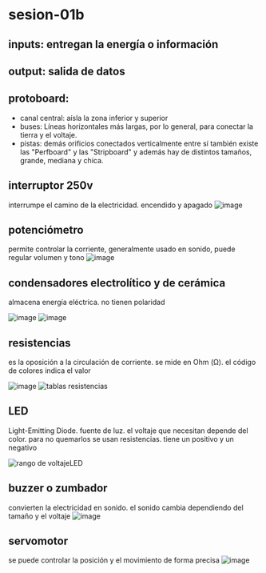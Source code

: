 # sesion-01b

## inputs: entregan la energía o información
## output: salida de datos

## protoboard: 
- canal central: aísla la zona inferior y superior
- buses: Líneas horizontales más largas, por lo general, para conectar la tierra y el voltaje.
- pistas: demás orificios conectados verticalmente entre sí 
también existe las "Perfboard" y las "Stripboard" y además hay de distintos tamaños, grande, mediana y chica.


## interruptor 250v
interrumpe el camino de la electricidad. encendido y apagado
![image](https://github.com/user-attachments/assets/efe2216a-23ab-4215-923d-ee981b03085c)

## potenciómetro 
permite controlar la corriente, generalmente usado en sonido, puede regular volumen y tono 
![image](https://github.com/user-attachments/assets/d8b6a057-f729-48ee-a759-b4c8107f356f)

## condensadores electrolítico y de cerámica
almacena energía eléctrica. no tienen polaridad

![image](https://github.com/user-attachments/assets/ff0b0af3-72bf-4cf4-b941-548124ad8fed)
![image](https://github.com/user-attachments/assets/8d95f8f0-6fcd-4b31-b92a-c2150f14a1e9)

## resistencias 
es la oposición a la circulación de corriente. se mide en Ohm (Ω). el código de colores indica el valor

![image](https://github.com/user-attachments/assets/75eb9a37-6ed1-40d9-aee1-eaafbaaa90c6)
![tablas resistencias](https://github.com/user-attachments/assets/e7a9856c-693c-4d4c-ae7d-a4072a30fc01)

## LED
Light-Emitting Diode. fuente de luz. el voltaje que necesitan depende del color. para no quemarlos se usan resistencias. tiene un positivo y un negativo

![rango de voltajeLED](https://github.com/user-attachments/assets/1472a352-625f-4cef-996d-e1e5717d1874)

## buzzer o zumbador
convierten la electricidad en sonido. el sonido cambia dependiendo del tamaño y el voltaje
![image](https://github.com/user-attachments/assets/301d8f38-3623-4763-84ef-4006ab1a299a)

## servomotor
se puede controlar la posición y el movimiento de forma precisa
![image](https://github.com/user-attachments/assets/dbb745ce-579c-49f1-969c-c352e061ba47)
